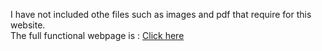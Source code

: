 I have not included othe files such as images and pdf that require for this website.<br>
The full functional webpage is : <a href="https://irrino.github.io/my-website"> Click here </a>
